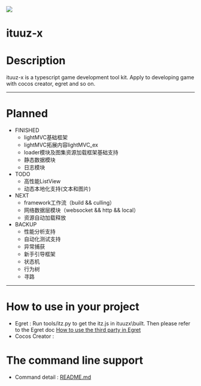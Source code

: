 <img src="http://ww1.sinaimg.cn/large/0060lm7Tgy1finqq0pk5lj303k03kjr9.jpg">  

ituuz-x
============

# Description
ituuz-x is a typescript game development tool kit. Apply to developing game with cocos creator, egret and so on.

------------

# Planned
- FINISHED
	- lightMVC基础框架
    - lightMVC拓展内容lightMVC_ex
    - loader模块及图集资源加载框架基础支持
    - 静态数据模块
    - 日志模块
- TODO 
	- 高性能ListView
    - 动态本地化支持(文本和图片)
- NEXT
    - framework工作流（build && culling）
    - 网络数据层模块（websocket && http && local）
    - 资源自动加载释放
- BACKUP
	- 性能分析支持
    - 自动化测试支持
    - 异常捕获 
    - 新手引导框架
    - 状态机
    - 行为树
    - 寻路

------------

# How to use in your project
- Egret : Run tools/itz.py to get the itz.js in ituuzx\built. Then please refer to the Egret doc [How to use the third party in Egret](http://developer.egret.com/cn/github/egret-docs/extension/threes/instructions/index.html)
- Cocos Creator : 

# The command line support
- Command detail : [README.md](https://github.com/yue19870813/ituuz-x/blob/master/tools/README.md)


